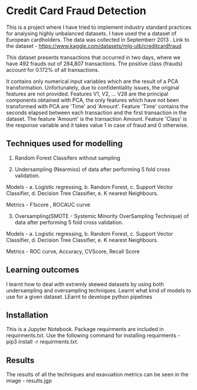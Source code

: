 # Credit Card Fraud Detection 

This is a project where I have tried to implement industry standard practices for analysing highly unbalanced datasets. I have used the a dataset of European cardholders. The data was collected in Septemberr 2013 . Link to the dataset - https://www.kaggle.com/datasets/mlg-ulb/creditcardfraud

This dataset presents transactions that occurred in two days, where we have 492 frauds out of 284,807 transactions. The positive class (frauds) account for 0.172% of all transactions.

It contains only numerical input variables which are the result of a PCA transformation. Unfortunately, due to confidentiality issues, the original features are not provided. Features V1, V2, … V28 are the principal components obtained with PCA, the only features which have not been transformed with PCA are 'Time' and 'Amount'. Feature 'Time' contains the seconds elapsed between each transaction and the first transaction in the dataset. The feature 'Amount' is the transaction Amount. Feature 'Class' is the response variable and it takes value 1 in case of fraud and 0 otherwise.


## Techniques used for modelling 

1. Random Forest Classifers without sampling 

2. Undersampling (Nearmiss) of data after performing 5 fold cross validation. 


Models -
a. Logistic regressing,
b. Random Forest,
c. Support Vector Classifier,
d. Decision Tree Classifier,
e. K nearest Neighbours.



Metrics - F1score , ROCAUC curve 

3. Oversampling(SMOTE - Systemic Minority OverSampling Technique) of data after performing 5 fold cross validation.


Models - 
a. Logistic regressing,
b. Random Forest,
c. Support Vector Classifier,
d. Decision Tree Classifier,
e. K nearest Neighbours.



Metrics - ROC curve, Accuracy, CVScore, Recall Score 

## Learning outcomes 

I learnt how to deal with extremly skewed datasets by using both undersampling and oversampling techniques. Learnt what kind of models to use for a given dataset. LEarnt to develope python pipelines 


## Installation 

This is a Jupyter Notebook. Package requirments are included in requirments.txt. Use the following command for installing requirments - pip3 install -r requirments.txt. 


## Results

 The results of all the techniques and exavuation metrics can be seen in the image - results.jgp 
